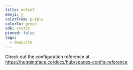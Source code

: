 ```yaml
---
title: dolce3
emoji: 🐳
colorFrom: purple
colorTo: green
sdk: static
pinned: false
tags:
  - deepsite
---
```


Check out the configuration reference at https://huggingface.co/docs/hub/spaces-config-reference